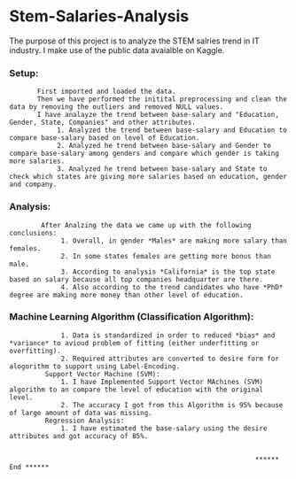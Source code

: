 # Stem-Salaries-Analysis

The purpose of this project is to analyze the STEM salries trend in IT industry. I make use of the public data avaialble on Kaggle.

### Setup:     
           First imported and loaded the data.
           Then we have performed the initital preprocessing and clean the data by removing the outliers and removed NULL values.
           I have analayze the trend between base-salary and "Education, Gender, State, Companies" and other attributes.
                1. Analyzed the trend between base-salary and Education to compare base-salary based on level of Education.
                2. Analyzed he trend between base-salary and Gender to compare base-salary among genders and compare which gender is taking more salaries.
                3. Analyzed he trend between base-salary and State to check which states are giving more salaries based on education, gender and company.
          
### Analysis:  
            After Analzing the data we came up with the following conclusions:
                 1. Overall, in gender *Males* are making more salary than females.
                 2. In some states females are getting more bonus than male.
                 3. According to analysis *California* is the top state based on salary because all top companies headquarter are there.
                 4. Also according to the trend candidates who have *PhD* degree are making more money than other level of education.
                 
### Machine Learning Algorithm (Classification Algorithm):
                 1. Data is standardized in order to reduced *bias* and *variance* to avioud problem of fitting (either underfitting or overfitting).
                 2. Required attributes are converted to desire form for alogorithm to support using Label-Encoding.
             Support Vector Machine (SVM):
                 1. I have Implemented Support Vector MAchines (SVM) algorithm to an compare the level of education with the original level.
                 2. The accuracy I got from this Algorithm is 95% because of large amount of data was missing.
             Regression Analysis:
                 1. I have estimated the base-salary using the desire attributes and got accuracy of 85%.
             
             
                                                                  ****** End ******
